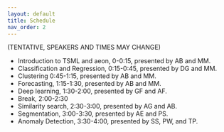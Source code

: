 ```yaml
---
layout: default
title: Schedule
nav_order: 2
---
```


(TENTATIVE, SPEAKERS AND TIMES MAY CHANGE)

- Introduction to TSML and aeon, 0-0:15, presented by AB and MM.
- Classification and Regression, 0:15-0:45, presented by DG and MM.
- Clustering 0:45-1:15, presented by AB and MM.
- Forecasting, 1:15-1:30, presented by AB and MM.
- Deep learning, 1:30-2:00, presented by GF and AF.
- Break, 2:00-2:30
- Similarity search, 2:30-3:00, presented by AG and AB.
- Segmentation, 3:00-3:30, presented by AE and PS.
- Anomaly Detection, 3:30-4:00, presented by SS, PW, and TP.
